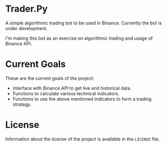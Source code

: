 # Trader.Py

A simple algorithmic trading bot to be used in Binance. Currently the bot is under development.

I'm making this bot as an exercise on algorithmic trading and usage of Binance API.

# Current Goals

These are the current goals of the project:

* Interface with Binance API to get live and historical data.
* Functions to calculate various technical indicators.
* Functions to use the above mentioned indicators to form a trading strategy.

# License

Information about the license of the project is available in the `LICENSE` file.